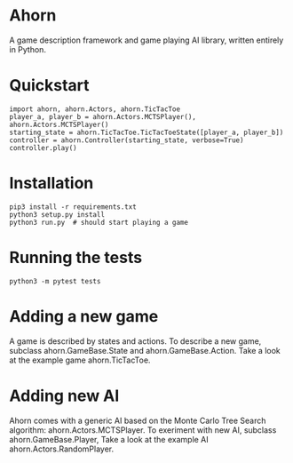 Ahorn
===================

A game description framework and game playing AI library,
written entirely in Python.

Quickstart
==========
    import ahorn, ahorn.Actors, ahorn.TicTacToe
    player_a, player_b = ahorn.Actors.MCTSPlayer(), ahorn.Actors.MCTSPlayer()
    starting_state = ahorn.TicTacToe.TicTacToeState([player_a, player_b])
    controller = ahorn.Controller(starting_state, verbose=True)
    controller.play()

Installation
============
    pip3 install -r requirements.txt
    python3 setup.py install
    python3 run.py  # should start playing a game

Running the tests
=================
    python3 -m pytest tests

Adding a new game
=================

A game is described by states and actions.
To describe a new game, subclass ahorn.GameBase.State and ahorn.GameBase.Action.
Take a look at the example game ahorn.TicTacToe.

Adding new AI
=============

Ahorn comes with a generic AI based on the Monte Carlo Tree Search algorithm:
 ahorn.Actors.MCTSPlayer.
To exeriment with new AI, subclass ahorn.GameBase.Player, Take a look at the
example AI ahorn.Actors.RandomPlayer.
